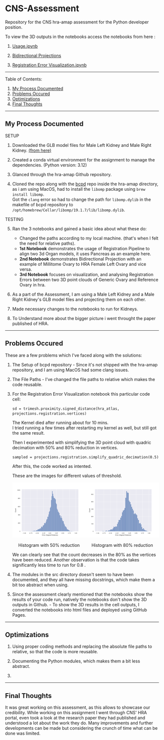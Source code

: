 # **CNS-Assessment**
Repository for the CNS hra-amap assessment for the Python developer position.

To view the 3D outputs in the notebooks access the notebooks from here :

1. [<ins>Usage.ipynb</ins>](https://daj8112.github.io/CNS-Assessment/Usage.html)

2. [<ins>Bidirectional Projections</ins>](https://daj8112.github.io/CNS-Assessment/BidirectionalProjections.html)

3. [<ins>Registration Error Visualization.ipynb</ins>](https://daj8112.github.io/CNS-Assessment/RegistrationErrorVisualization.html)


 ---
 Table of Contents:
 1. [My Process Documented](#my-process-documented)
 2. [Problems Occured](#problems-occured)
 3. [Optimizations](#optimizations)
 4. [Final Thoughts](#final-thoughts)

 ---
##  **My Process Documented**


SETUP

1. Downloaded the GLB model files for Male Left Kidney and Male Right Kidney. [(<ins>from here</ins>)](https://humanatlas.io/3d-reference-library?version=2.2&organ=All%20Organs)

2. Created a conda virtual environment for the assignment to manage the dependencies.
    (Python version: 3.12)

3. Glanced through the hra-amap Github repository.

4. Cloned the repo along with the [<ins>bcpd</ins>](https://github.com/ohirose/bcpd) repo inside the hra-amap directory, as i am using MacOS, had to install the `libomp` package using `brew install libomp`. <br>
Got the `clang` error so had to change the path for `libomp.dylib` in the makefile of bcpd repository to  ` /opt/homebrew/Cellar/libomp/19.1.7/lib/libomp.dylib`.

TESTING

5. Ran the 3 notebooks and gained a basic idea about what these do:
    - Changed the paths according to my local machine. (that's when I felt the need for relative paths).
    - **1st Notebook** demonstrates the usage of Registration Pipeline to align two 3d Organ models, it uses Pancreas as an example here.
    - **2nd Notebook** demonstrates Bidirectional Projection with an example of Millitome Ovary to HRA Female Left Ovary and vice versa.
    - **3rd Notebook** focuses on visualization, and analysing Registration Errors between two 3D point clouds of Generic Ovary and Reference Ovary in hra.

6. As a part of the Assessment, I am using a Male Left Kidney and a Male Right Kidney's GLB model files and projecting them on each other.

7. Made necessary changes to the notebooks to run for Kidneys.

8. To Understand more about the bigger picture i went throught the paper published of HRA.

---
##  **Problems Occured**

These are a few problems which I've faced along with the solutions:

1. The Setup of bcpd repository - Since it's not shipped with the hra-amap repository, and I am using MacOS had some clang issues.

2. The File Paths - I've changed the file paths to relative which makes the code reusable.

3. For the Registration Error Visualization notebook this particular code cell: 

    ```
    sd = trimesh.proximity.signed_distance(hra_atlas, projections.registration.vertices)
    ```
    The Kernel died after running about for 10 mins.<br>
    I tried running a few times after restarting my kernel as well, but still got the same result.<br>

    Then I experimented with simplifying the 3D point cloud with quadric decimation with 50% and 80% reduction in vertices. 

    ```
    sampled = projections.registration.simplify_quadric_decimation(0.5)
    ```
    After this, the code worked as intented.

    These are the images for different values of threshold.


      <div style="display: flex; justify-content: space-between;">
        <div style="text-align: center;">
            <img src="./hra_amap/results_images/hist50.png" width="450" />
            <p>Histogram with 50% reduction</p>
        </div>
        <div style="text-align: center;">
            <img src="./hra_amap/results_images/hist80.png" width="450" />
            <p>Histogram with 80% reduction</p>
        </div>
     </div>
    We can clearly see that the count decreases in the 80% as the vertices have been reduced.
    Another observation is that the code takes significantly less time to run for 0.8 .

4. The modules in the src directory doesn't seem to have been documented, and they all have missing docstrings, which make them a bit too abstract when using.

5. Since the assessment clearly mentioned that the notebooks show the results of your code run, natively the notebooks don't show the 3D outputs in Github. - To show the 3D results in the cell outputs, I converted the notebooks into html files and deployed using GitHub Pages.

---
## **Optimizations**


1. Using proper coding methods and replacing the absolute file paths to relative, so that the code is more reusable.

2. Documenting the Python modules, which makes them a bit less abstract.

3. 

---
##  **Final Thoughts**

It was great working on this assessment, as this allows to showcase our credibility. While working on this assignment I went through CNS' HRA portal, even took a look at the research paper they had published and understood a lot about the work they do. Many improvements and further developments can be made but considering the crunch of time what can be done was limited.